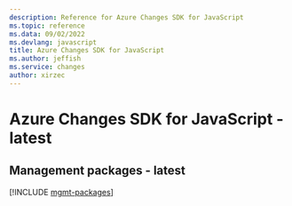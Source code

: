 ```yaml
---
description: Reference for Azure Changes SDK for JavaScript
ms.topic: reference
ms.data: 09/02/2022
ms.devlang: javascript
title: Azure Changes SDK for JavaScript
ms.author: jeffish
ms.service: changes
author: xirzec
---
```

# Azure Changes SDK for JavaScript - latest

## Management packages - latest
[!INCLUDE [mgmt-packages](changes-mgmt-index.md)]